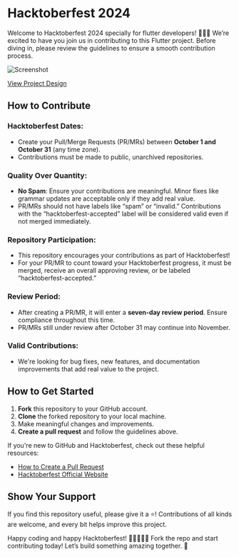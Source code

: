 # Hacktoberfest 2024

Welcome to Hacktoberfest 2024 specially for flutter developers! 🐙🦥🎉 We’re excited to have you join us in contributing to this Flutter project. Before diving in, please review the guidelines to ensure a smooth contribution process.

![Screenshot](https://github.com/user-attachments/assets/cada641e-dee9-4892-9199-01910d6859eb)

[View Project Design](https://www.figma.com/design/ySQgr90LsFlL82jwDxwVM1/Coding-Challenge%3A-Coffee-Shop-Mobile-App-Design?node-id=2-2&t=2e6VKzdq9Ilmyw98-1)

## How to Contribute

### Hacktoberfest Dates:
- Create your Pull/Merge Requests (PR/MRs) between **October 1 and October 31** (any time zone).
- Contributions must be made to public, unarchived repositories.

### Quality Over Quantity:
- **No Spam**: Ensure your contributions are meaningful. Minor fixes like grammar updates are acceptable only if they add real value.
- PR/MRs should not have labels like “spam” or “invalid.” Contributions with the “hacktoberfest-accepted” label will be considered valid even if not merged immediately.

### Repository Participation:
- This repository encourages your contributions as part of Hacktoberfest!
- For your PR/MR to count toward your Hacktoberfest progress, it must be merged, receive an overall approving review, or be labeled “hacktoberfest-accepted.”

### Review Period:
- After creating a PR/MR, it will enter a **seven-day review period**. Ensure compliance throughout this time.
- PR/MRs still under review after October 31 may continue into November.

### Valid Contributions:
- We're looking for bug fixes, new features, and documentation improvements that add real value to the project.

## How to Get Started
1. **Fork** this repository to your GitHub account.
2. **Clone** the forked repository to your local machine.
3. Make meaningful changes and improvements.
4. **Create a pull request** and follow the guidelines above.

If you're new to GitHub and Hacktoberfest, check out these helpful resources:
- [How to Create a Pull Request](https://docs.github.com/en/pull-requests)
- [Hacktoberfest Official Website](https://hacktoberfest.com/)

## Show Your Support
If you find this repository useful, please give it a ⭐! Contributions of all kinds are welcome, and every bit helps improve this project.

Happy coding and happy Hacktoberfest! 👨‍💻👩‍💻🦥 Fork the repo and start contributing today! Let’s build something amazing together. 🚀

